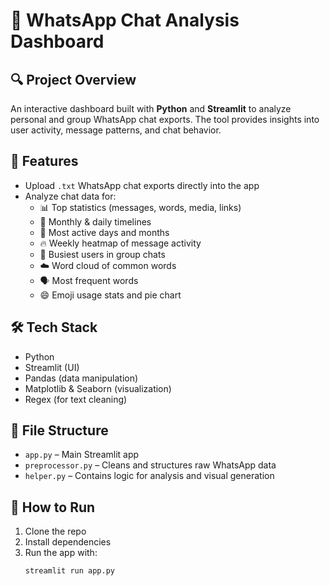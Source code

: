 # 💬 WhatsApp Chat Analysis Dashboard

## 🔍 Project Overview
An interactive dashboard built with **Python** and **Streamlit** to analyze personal and group WhatsApp chat exports. The tool provides insights into user activity, message patterns, and chat behavior.

## 📁 Features
- Upload `.txt` WhatsApp chat exports directly into the app
- Analyze chat data for:
  - 📊 Top statistics (messages, words, media, links)
  - 📆 Monthly & daily timelines
  - 📅 Most active days and months
  - 🔥 Weekly heatmap of message activity
  - 👤 Busiest users in group chats
  - ☁️ Word cloud of common words
  - 🗣 Most frequent words
  - 😄 Emoji usage stats and pie chart

## 🛠️ Tech Stack
- Python  
- Streamlit (UI)  
- Pandas (data manipulation)  
- Matplotlib & Seaborn (visualization)  
- Regex (for text cleaning)  

## 📂 File Structure
- `app.py` – Main Streamlit app  
- `preprocessor.py` – Cleans and structures raw WhatsApp data  
- `helper.py` – Contains logic for analysis and visual generation  

## 🚀 How to Run
1. Clone the repo  
2. Install dependencies  
3. Run the app with:
   ```bash
   streamlit run app.py
